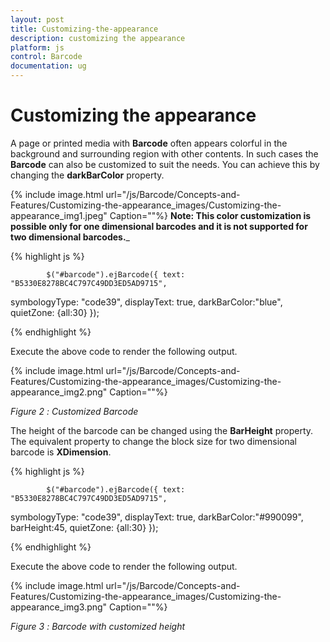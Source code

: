 ```yaml
---
layout: post
title: Customizing-the-appearance
description: customizing the appearance
platform: js
control: Barcode
documentation: ug
---
```


# Customizing the appearance

A page or printed media with **Barcode** often appears colorful in the background and surrounding region with other contents. In such cases the **Barcode** can also be customized to suit the needs. You can achieve this by changing the **darkBarColor** property.


{% include image.html url="/js/Barcode/Concepts-and-Features/Customizing-the-appearance_images/Customizing-the-appearance_img1.jpeg" Caption=""%} **Note: This color customization is possible only for one dimensional barcodes and it is not supported for two dimensional barcodes.**_



{% highlight js %}

            $("#barcode").ejBarcode({ text: "B5330E8278BC4C797C49DD3ED5AD9715", 
symbologyType: "code39", 
displayText: true, 
darkBarColor:"blue",
            quietZone: {all:30} });


{% endhighlight %}



Execute the above code to render the following output.



{% include image.html url="/js/Barcode/Concepts-and-Features/Customizing-the-appearance_images/Customizing-the-appearance_img2.png" Caption=""%}

_Figure_ _2_ _: Customized Barcode_

The height of the barcode can be changed using the **BarHeight** property. The equivalent property to change the block size for two dimensional barcode is **XDimension**.



{% highlight js %}

            $("#barcode").ejBarcode({ text: "B5330E8278BC4C797C49DD3ED5AD9715", 
symbologyType: "code39", 
            displayText: true, 
            darkBarColor:"#990099",
            barHeight:45,
            quietZone: {all:30} });


{% endhighlight %}



Execute the above code to render the following output.


{% include image.html url="/js/Barcode/Concepts-and-Features/Customizing-the-appearance_images/Customizing-the-appearance_img3.png" Caption=""%}

_Figure_ _3_ _: Barcode with customized height_



